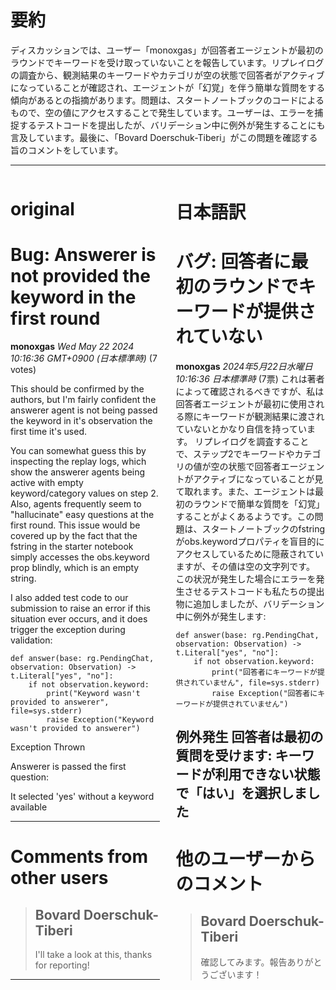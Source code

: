# 要約 
ディスカッションでは、ユーザー「monoxgas」が回答者エージェントが最初のラウンドでキーワードを受け取っていないことを報告しています。リプレイログの調査から、観測結果のキーワードやカテゴリが空の状態で回答者がアクティブになっていることが確認され、エージェントが「幻覚」を伴う簡単な質問をする傾向があるとの指摘があります。問題は、スタートノートブックのコードによるもので、空の値にアクセスすることで発生しています。ユーザーは、エラーを捕捉するテストコードを提出したが、バリデーション中に例外が発生することにも言及しています。最後に、「Bovard Doerschuk-Tiberi」がこの問題を確認する旨のコメントをしています。

---


<style>
.column-left{
  float: left;
  width: 47.5%;
  text-align: left;
}
.column-right{
  float: right;
  width: 47.5%;
  text-align: left;
}
.column-one{
  float: left;
  width: 100%;
  text-align: left;
}
</style>


<div class="column-left">

# original

# Bug: Answerer is not provided the keyword in the first round

**monoxgas** *Wed May 22 2024 10:16:36 GMT+0900 (日本標準時)* (7 votes)

This should be confirmed by the authors, but I'm fairly confident the answerer agent is not being passed the keyword in it's observation the first time it's used.

You can somewhat guess this by inspecting the replay logs, which show the answerer agents being active with empty keyword/category values on step 2. Also, agents frequently seem to "hallucinate" easy questions at the first round. This issue would be covered up by the fact that the fstring in the starter notebook simply accesses the obs.keyword prop blindly, which is an empty string.

I also added test code to our submission to raise an error if this situation ever occurs, and it does trigger the exception during validation:

```
def answer(base: rg.PendingChat, observation: Observation) -> t.Literal["yes", "no"]:
    if not observation.keyword:
        print("Keyword wasn't provided to answerer", file=sys.stderr)
        raise Exception("Keyword wasn't provided to answerer")

```

Exception Thrown

Answerer is passed the first question:

It selected 'yes' without a keyword available



---

 # Comments from other users

> ## Bovard Doerschuk-Tiberi
> 
> I'll take a look at this, thanks for reporting!
> 
> 
> 


---



</div>
<div class="column-right">

# 日本語訳

# バグ: 回答者に最初のラウンドでキーワードが提供されていない
**monoxgas** *2024年5月22日水曜日 10:16:36 日本標準時* (7票)
これは著者によって確認されるべきですが、私は回答者エージェントが最初に使用される際にキーワードが観測結果に渡されていないとかなり自信を持っています。
リプレイログを調査することで、ステップ2でキーワードやカテゴリの値が空の状態で回答者エージェントがアクティブになっていることが見て取れます。また、エージェントは最初のラウンドで簡単な質問を「幻覚」することがよくあるようです。この問題は、スタートノートブックのfstringがobs.keywordプロパティを盲目的にアクセスしているために隠蔽されていますが、その値は空の文字列です。
この状況が発生した場合にエラーを発生させるテストコードも私たちの提出物に追加しましたが、バリデーション中に例外が発生します:
```
def answer(base: rg.PendingChat, observation: Observation) -> t.Literal["yes", "no"]:
    if not observation.keyword:
        print("回答者にキーワードが提供されていません", file=sys.stderr)
        raise Exception("回答者にキーワードが提供されていません")
```
例外発生
回答者は最初の質問を受けます:
キーワードが利用できない状態で「はい」を選択しました
---
 # 他のユーザーからのコメント
> ## Bovard Doerschuk-Tiberi
> 
> 確認してみます。報告ありがとうございます！


</div>